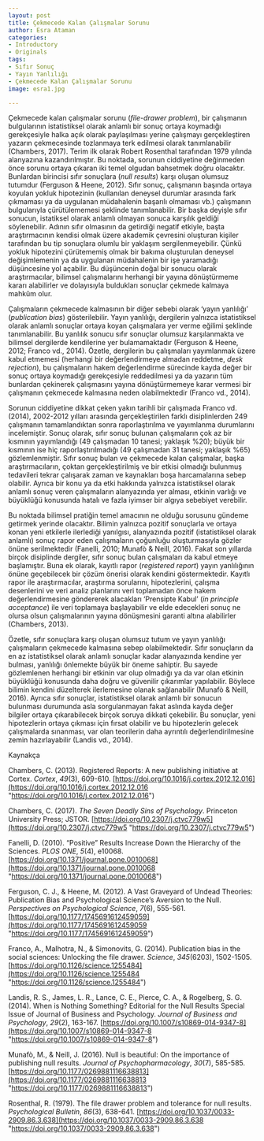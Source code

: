 ```yaml
---
layout: post
title: Çekmecede Kalan Çalışmalar Sorunu
author: Esra Ataman
categories:
- Introductory
- Originals
tags:
- Sıfır Sonuç
- Yayın Yanlılığı
- Çekmecede Kalan Çalışmalar Sorunu
image: esra1.jpg

---
```

Çekmecede kalan çalışmalar sorunu (_file-drawer problem_), bir çalışmanın bulgularının istatistiksel olarak anlamlı bir sonuç ortaya koymadığı gerekçesiyle halka açık olarak paylaşılması yerine çalışmayı gerçekleştiren yazarın çekmecesinde tozlanmaya terk edilmesi olarak tanımlanabilir (Chambers, 2017). Terim ilk olarak Robert Rosenthal tarafından 1979 yılında alanyazına kazandırılmıştır. Bu noktada, sorunun ciddiyetine değinmeden önce sorunu ortaya çıkaran iki temel olgudan bahsetmek doğru olacaktır. Bunlardan birincisi sıfır sonuçlara (_null results_) karşı oluşan olumsuz tutumdur (Ferguson & Heene, 2012). Sıfır sonuç, çalışmanın başında ortaya koyulan yokluk hipotezinin (kullanılan deneysel durumlar arasında fark çıkmaması ya da uygulanan müdahalenin başarılı olmaması vb.) çalışmanın bulgularıyla çürütülememesi şeklinde tanımlanabilir. Bir başka deyişle sıfır sonucun, istatiksel olarak anlamlı olmayan sonuca karşılık geldiği söylenebilir. Adının sıfır olmasının da getirdiği negatif etkiyle, başta araştırmacının kendisi olmak üzere akademik çevresini oluşturan kişiler tarafından bu tip sonuçlara olumlu bir yaklaşım sergilenmeyebilir. Çünkü yokluk hipotezini çürütememiş olmak bir bakıma oluşturulan deneysel değişimlemenin ya da uygulanan müdahalenin bir işe yaramadığı düşüncesine yol açabilir. Bu düşüncenin doğal bir sonucu olarak araştırmacılar, bilimsel çalışmalarını herhangi bir yayına dönüştürmeme kararı alabilirler ve dolayısıyla buldukları sonuçlar çekmede kalmaya mahkûm olur.

Çalışmaların çekmecede kalmasının bir diğer sebebi olarak ‘yayın yanlılığı’ (_publication bias_) gösterilebilir. Yayın yanlılığı, dergilerin yalnızca istatistiksel olarak anlamlı sonuçlar ortaya koyan çalışmalara yer verme eğilimi şeklinde tanımlanabilir. Bu yanlılık sonucu sıfır sonuçlar olumsuz karşılanmakta ve bilimsel dergilerde kendilerine yer bulamamaktadır (Ferguson & Heene, 2012; Franco vd., 2014). Özetle, dergilerin bu çalışmaları yayımlanmak üzere kabul etmemesi (herhangi bir değerlendirmeye almadan reddetme, _desk rejection_), bu çalışmaların hakem değerlendirme sürecinde kayda değer bir sonuç ortaya koymadığı gerekçesiyle reddedilmesi ya da yazarın tüm bunlardan çekinerek çalışmasını yayına dönüştürmemeye karar vermesi bir çalışmanın çekmecede kalmasına neden olabilmektedir (Franco vd., 2014).

Sorunun ciddiyetine dikkat çeken yakın tarihli bir çalışmada Franco vd. (2014), 2002-2012 yılları arasında gerçekleştirilen farklı disiplinlerden 249 çalışmanın tamamlandıktan sonra raporlaştırılma ve yayımlanma durumlarını incelemiştir. Sonuç olarak, sıfır sonuç bulunan çalışmaların çok az bir kısmının yayımlandığı (49 çalışmadan 10 tanesi; yaklaşık %20); büyük bir kısmının ise hiç raporlaştırılmadığı (49 çalışmadan 31 tanesi; yaklaşık %65) gözlemlenmiştir. Sıfır sonuç bulan ve çekmecede kalan çalışmalar, başka araştırmacıların, çoktan gerçekleştirilmiş ve bir etkisi olmadığı bulunmuş tedavileri tekrar çalışarak zaman ve kaynakları boşa harcamalarına sebep olabilir. Ayrıca bir konu ya da etki hakkında yalnızca istatistiksel olarak anlamlı sonuç veren çalışmaların alanyazında yer alması, etkinin varlığı ve büyüklüğü konusunda hatalı ve fazla iyimser bir algıya sebebiyet verebilir.

Bu noktada bilimsel pratiğin temel amacının ne olduğu sorusunu gündeme getirmek yerinde olacaktır. Bilimin yalnızca pozitif sonuçlarla ve ortaya konan yeni etkilerle ilerlediği yanılgısı, alanyazında pozitif (istatistiksel olarak anlamlı) sonuç rapor eden çalışmaların çoğunluğu oluşturmasıyla gözler önüne serilmektedir (Fanelli, 2010; Munafò & Neill, 2016). Fakat son yıllarda birçok disiplinde dergiler, sıfır sonuç bulan çalışmaları da kabul etmeye başlamıştır. Buna ek olarak, kayıtlı rapor (_registered report_) yayın yanlılığının önüne geçebilecek bir çözüm önerisi olarak kendini göstermektedir. Kayıtlı rapor ile araştırmacılar, araştırma sorularını, hipotezlerini, çalışma desenlerini ve veri analiz planlarını veri toplamadan önce hakem değerlendirmesine göndererek alacakları ‘Prensipte Kabul’ (_in principle acceptance_) ile veri toplamaya başlayabilir ve elde edecekleri sonuç ne olursa olsun çalışmalarının yayına dönüşmesini garanti altına alabilirler (Chambers, 2013).

Özetle, sıfır sonuçlara karşı oluşan olumsuz tutum ve yayın yanlılığı çalışmaların çekmecede kalmasına sebep olabilmektedir. Sıfır sonuçların da en az istatistiksel olarak anlamlı sonuçlar kadar alanyazında kendine yer bulması, yanlılığı önlemekte büyük bir öneme sahiptir. Bu sayede gözlemlenen herhangi bir etkinin var olup olmadığı ya da var olan etkinin büyüklüğü konusunda daha doğru ve güvenilir çıkarımlar yapılabilir. Böylece bilimin kendini düzelterek ilerlemesine olanak sağlanabilir (Munafò & Neill, 2016). Ayrıca sıfır sonuçlar, istatistiksel olarak anlamlı bir sonucun bulunması durumunda asla sorgulanmayan fakat aslında kayda değer bilgiler ortaya çıkarabilecek birçok soruya dikkati çekebilir. Bu sonuçlar, yeni hipotezlerin ortaya çıkması için fırsat olabilir ve bu hipotezlerin gelecek çalışmalarda sınanması, var olan teorilerin daha ayrıntılı değerlendirilmesine zemin hazırlayabilir (Landis vd., 2014).

Kaynakça

Chambers, C. (2013). Registered Reports: A new publishing initiative at Cortex. _Cortex_, _49_(3), 609-610. [https://doi.org/10.1016/j.cortex.2012.12.016](https://doi.org/10.1016/j.cortex.2012.12.016 "https://doi.org/10.1016/j.cortex.2012.12.016")

Chambers, C. (2017). _The Seven Deadly Sins of Psychology_. Princeton University Press; JSTOR. [https://doi.org/10.2307/j.ctvc779w5](https://doi.org/10.2307/j.ctvc779w5 "https://doi.org/10.2307/j.ctvc779w5")

Fanelli, D. (2010). “Positive” Results Increase Down the Hierarchy of the Sciences. _PLOS ONE_, _5_(4), e10068. [https://doi.org/10.1371/journal.pone.0010068](https://doi.org/10.1371/journal.pone.0010068 "https://doi.org/10.1371/journal.pone.0010068")

Ferguson, C. J., & Heene, M. (2012). A Vast Graveyard of Undead Theories: Publication Bias and Psychological Science’s Aversion to the Null. _Perspectives on Psychological Science_, _7_(6), 555-561. [https://doi.org/10.1177/1745691612459059](https://doi.org/10.1177/1745691612459059 "https://doi.org/10.1177/1745691612459059")

Franco, A., Malhotra, N., & Simonovits, G. (2014). Publication bias in the social sciences: Unlocking the file drawer. _Science_, _345_(6203), 1502-1505. [https://doi.org/10.1126/science.1255484](https://doi.org/10.1126/science.1255484 "https://doi.org/10.1126/science.1255484")

Landis, R. S., James, L. R., Lance, C. E., Pierce, C. A., & Rogelberg, S. G. (2014). When is Nothing Something? Editorial for the Null Results Special Issue of Journal of Business and Psychology. _Journal of Business and Psychology_, _29_(2), 163-167. [https://doi.org/10.1007/s10869-014-9347-8](https://doi.org/10.1007/s10869-014-9347-8 "https://doi.org/10.1007/s10869-014-9347-8")

Munafò, M., & Neill, J. (2016). Null is beautiful: On the importance of publishing null results. _Journal of Psychopharmacology_, _30_(7), 585-585. [https://doi.org/10.1177/0269881116638813](https://doi.org/10.1177/0269881116638813 "https://doi.org/10.1177/0269881116638813")

Rosenthal, R. (1979). The file drawer problem and tolerance for null results. _Psychological Bulletin_, _86_(3), 638-641. [https://doi.org/10.1037/0033-2909.86.3.638](https://doi.org/10.1037/0033-2909.86.3.638 "https://doi.org/10.1037/0033-2909.86.3.638")
